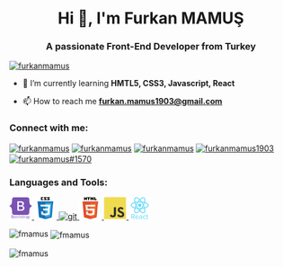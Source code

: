 <h1 align="center">Hi 👋, I'm Furkan MAMUŞ</h1>
<h3 align="center">A passionate Front-End Developer from Turkey</h3>

<p align="left"> <a href="https://twitter.com/furkanmamus" target="blank"><img src="https://img.shields.io/twitter/follow/furkanmamus?logo=twitter&style=for-the-badge" alt="furkanmamus" /></a> </p>

- 🌱 I’m currently learning **HMTL5, CSS3, Javascript, React**

- 📫 How to reach me **furkan.mamus1903@gmail.com**

<h3 align="left">Connect with me:</h3>
<p align="left">
<a href="https://twitter.com/furkanmamus" target="blank"><img align="center" src="https://raw.githubusercontent.com/rahuldkjain/github-profile-readme-generator/master/src/images/icons/Social/twitter.svg" alt="furkanmamus" height="30" width="40" /></a>
<a href="https://www.linkedin.com/in/furkanmamus/" target="blank"><img align="center" src="https://raw.githubusercontent.com/rahuldkjain/github-profile-readme-generator/master/src/images/icons/Social/linked-in-alt.svg" alt="furkanmamus" height="30" width="40" /></a>
<a href="https://instagram.com/furkanmamus" target="blank"><img align="center" src="https://raw.githubusercontent.com/rahuldkjain/github-profile-readme-generator/master/src/images/icons/Social/instagram.svg" alt="furkanmamus" height="30" width="40" /></a>
<a href="https://www.hackerrank.com/furkanmamus1903" target="blank"><img align="center" src="https://raw.githubusercontent.com/rahuldkjain/github-profile-readme-generator/master/src/images/icons/Social/hackerrank.svg" alt="furkanmamus1903" height="30" width="40" /></a>
<a href="https://discord.gg/furkanmamus#1570" target="blank"><img align="center" src="https://raw.githubusercontent.com/rahuldkjain/github-profile-readme-generator/master/src/images/icons/Social/discord.svg" alt="furkanmamus#1570" height="30" width="40" /></a>
</p>

<h3 align="left">Languages and Tools:</h3>
<p align="left"> <a href="https://getbootstrap.com" target="_blank"> <img src="https://raw.githubusercontent.com/devicons/devicon/master/icons/bootstrap/bootstrap-plain-wordmark.svg" alt="bootstrap" width="40" height="40"/> </a> <a href="https://www.w3schools.com/css/" target="_blank"> <img src="https://raw.githubusercontent.com/devicons/devicon/master/icons/css3/css3-original-wordmark.svg" alt="css3" width="40" height="40"/> </a> <a href="https://git-scm.com/" target="_blank"> <img src="https://www.vectorlogo.zone/logos/git-scm/git-scm-icon.svg" alt="git" width="40" height="40"/> </a> <a href="https://www.w3.org/html/" target="_blank"> <img src="https://raw.githubusercontent.com/devicons/devicon/master/icons/html5/html5-original-wordmark.svg" alt="html5" width="40" height="40"/> </a> <a href="https://developer.mozilla.org/en-US/docs/Web/JavaScript" target="_blank"> <img src="https://raw.githubusercontent.com/devicons/devicon/master/icons/javascript/javascript-original.svg" alt="javascript" width="40" height="40"/> </a> <a href="https://reactjs.org/" target="_blank"> <img src="https://raw.githubusercontent.com/devicons/devicon/master/icons/react/react-original-wordmark.svg" alt="react" width="40" height="40"/> </a> </p>

<p><img align="left" src="https://github-readme-stats.vercel.app/api/top-langs?username=fmamus&show_icons=true&locale=en&layout=compact" alt="fmamus" /></p>

<p>&nbsp;<img align="center" src="https://github-readme-stats.vercel.app/api?username=fmamus&show_icons=true&locale=en" alt="fmamus" /></p>

<p><img align="center" src="https://github-readme-streak-stats.herokuapp.com/?user=fmamus&" alt="fmamus" /></p>
